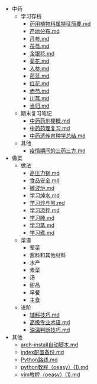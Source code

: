 <!-- docs/_sidebar.md -->

* 中药
  * 学习存档
    * [药用植物科属特征简要.md](中药\药用植物科属特征简要.md) 
    * [产地分布.md](中药\产地分布.md) 
    * [丹参.md](中药\丹参.md) 
    * [茯苓.md](中药\茯苓.md) 
    * [金银花.md](中药\金银花.md) 
    * [菊花.md](中药\菊花.md) 
    * [人参.md](中药\人参.md) 
    * [菘蓝.md](中药\菘蓝.md) 
    * [红花.md](中药\红花.md) 
    * [赤芍.md](中药\赤芍.md) 
    * [川芎.md](中药\川芎.md) 
    * [当归.md](中药\当归.md) 
  * 期末复习笔记
     * [中药药剂梗概.md](中药\中药药剂梗概.md) 
     * [中药药理复习.md](中药\中药药理复习.md) 
     * [中药遗传育种学总结.md](中药\中药遗传育种学总结.md) 
  * 其他
     * [疫情期间的三药三方.md](其他\疫情期间的三药三方.md) 
* 做菜
  * 做法
    *  [高压力锅.md](做菜\做法学习\高压力锅.md) 
    *  [食品安全.md](做菜\做法学习\食品安全.md) 
    *  [微波炉.md](做菜\做法学习\微波炉.md) 
    *  [学习焯水.md](做菜\做法学习\学习焯水.md) 
    *  [学习炒与煎.md](做菜\做法学习\学习炒与煎.md) 
    *  [学习凉拌.md](做菜\做法学习\学习凉拌.md) 
    *  [学习腌.md](做菜\做法学习\学习腌.md) 
    *  [学习蒸.md](做菜\做法学习\学习蒸.md) 
    *  [学习煮.md](做菜\做法学习\学习煮.md) 
  * 菜谱
    * 荤菜
    * 酱料和其他材料
    * 水产
    * 素菜
    * 汤
    * 甜品
    * 早餐
    * 主食
  * 进阶
    *  [辅料技巧.md](做菜\进阶\辅料技巧.md) 
    *  [高级专业术语.md](做菜\进阶\高级专业术语.md) 
    *  [油温判断技巧.md](做菜\进阶\油温判断技巧.md) 
* 其他
  * [arch-install自动脚本.md](其他\arch-install自动脚本.md) 
  * [index配置备份.md](其他\index配置备份.md) 
  *  [Python路线.md](其他\Python路线.md) 
  *  [python教程（oeasy）(1).md](其他\python教程（oeasy）(1).md) 
  *  [vim教程（oeasy）(1).md](其他\vim教程（oeasy）(1).md) 